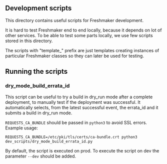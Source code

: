 ## Development scripts

This directory contains useful scripts for Freshmaker development.

It is hard to test Freshmaker end to end locally, because it depends
on lot of other services. To be able to test some parts locally,
we use few scripts stored in this directory.

The scripts with "template_" prefix are just templates creating instances
of particular Freshmaker classes so they can later be used for testing.

## Running the scripts


### dry_mode_build_errata_id

This script can be useful to try a build in dry_run mode after a complete deployment, to manually 
test if the deployment was successful. It automatically selects, from the latest successful event, 
the errata_id and it submits a build in dry_run mode.

``REQUESTS_CA_BUNDLE`` should be passed in `python3` to avoid SSL errors. Example usage:
       
    REQUESTS_CA_BUNDLE=/etc/pki/tls/certs/ca-bundle.crt python3 dev_scripts/dry_mode_build_errata_id.py

By default, the script is executed on prod. To execute the script on dev the parameter `--dev` 
should be added.
